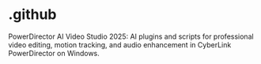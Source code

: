 # .github
PowerDirector AI Video Studio 2025: AI plugins and scripts for professional video editing, motion tracking, and audio enhancement in CyberLink PowerDirector on Windows.
